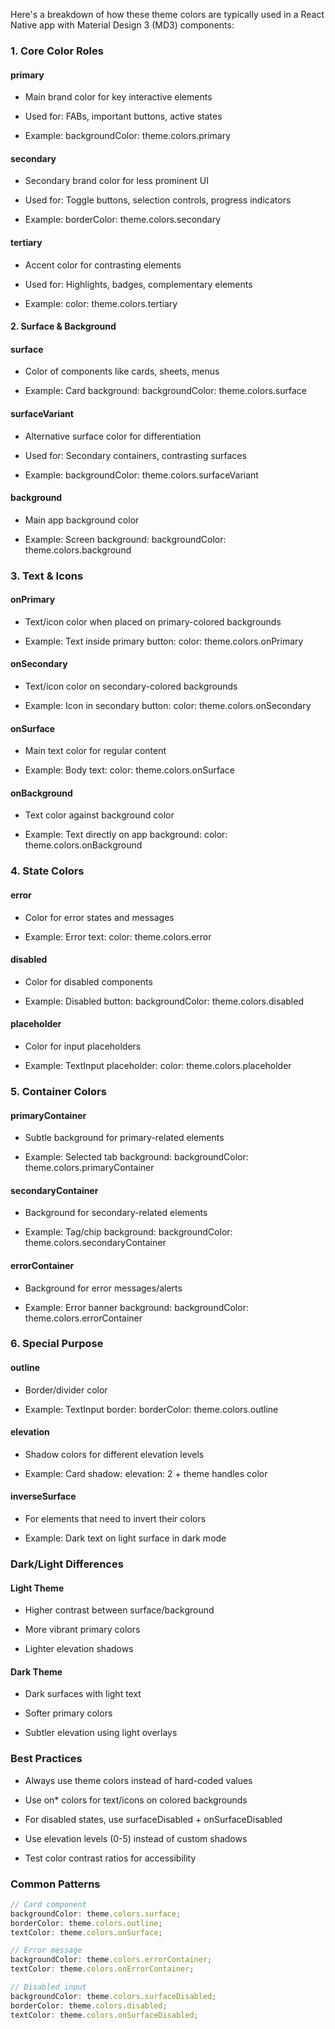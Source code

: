 Here's a breakdown of how these theme colors are typically used in a React Native app with Material Design 3 (MD3) components:

### 1. Core Color Roles

#### primary

- Main brand color for key interactive elements

- Used for: FABs, important buttons, active states

- Example: backgroundColor: theme.colors.primary

#### secondary

- Secondary brand color for less prominent UI

- Used for: Toggle buttons, selection controls, progress indicators

- Example: borderColor: theme.colors.secondary

#### tertiary

- Accent color for contrasting elements

- Used for: Highlights, badges, complementary elements

- Example: color: theme.colors.tertiary

#### 2. Surface & Background

#### surface

- Color of components like cards, sheets, menus

- Example: Card background: backgroundColor: theme.colors.surface

#### surfaceVariant

- Alternative surface color for differentiation

- Used for: Secondary containers, contrasting surfaces

- Example: backgroundColor: theme.colors.surfaceVariant

#### background

- Main app background color

- Example: Screen background: backgroundColor: theme.colors.background

### 3. Text & Icons

#### onPrimary

- Text/icon color when placed on primary-colored backgrounds

- Example: Text inside primary button: color: theme.colors.onPrimary

#### onSecondary

- Text/icon color on secondary-colored backgrounds

- Example: Icon in secondary button: color: theme.colors.onSecondary

#### onSurface

- Main text color for regular content

- Example: Body text: color: theme.colors.onSurface

#### onBackground

- Text color against background color

- Example: Text directly on app background: color: theme.colors.onBackground

### 4. State Colors

#### error

- Color for error states and messages

- Example: Error text: color: theme.colors.error

#### disabled

- Color for disabled components

- Example: Disabled button: backgroundColor: theme.colors.disabled

#### placeholder

- Color for input placeholders

- Example: TextInput placeholder: color: theme.colors.placeholder

### 5. Container Colors

#### primaryContainer

- Subtle background for primary-related elements

- Example: Selected tab background: backgroundColor: theme.colors.primaryContainer

#### secondaryContainer

- Background for secondary-related elements

- Example: Tag/chip background: backgroundColor: theme.colors.secondaryContainer

#### errorContainer

- Background for error messages/alerts

- Example: Error banner background: backgroundColor: theme.colors.errorContainer

### 6. Special Purpose

#### outline

- Border/divider color

- Example: TextInput border: borderColor: theme.colors.outline

#### elevation

- Shadow colors for different elevation levels

- Example: Card shadow: elevation: 2 + theme handles color

#### inverseSurface

- For elements that need to invert their colors

- Example: Dark text on light surface in dark mode

### Dark/Light Differences

#### Light Theme

- Higher contrast between surface/background

- More vibrant primary colors

- Lighter elevation shadows

#### Dark Theme

- Dark surfaces with light text

- Softer primary colors

- Subtler elevation using light overlays

### Best Practices

- Always use theme colors instead of hard-coded values

- Use on\* colors for text/icons on colored backgrounds

- For disabled states, use surfaceDisabled + onSurfaceDisabled

- Use elevation levels (0-5) instead of custom shadows

- Test color contrast ratios for accessibility

### Common Patterns

```javascript
// Card component
backgroundColor: theme.colors.surface;
borderColor: theme.colors.outline;
textColor: theme.colors.onSurface;

// Error message
backgroundColor: theme.colors.errorContainer;
textColor: theme.colors.onErrorContainer;

// Disabled input
backgroundColor: theme.colors.surfaceDisabled;
borderColor: theme.colors.disabled;
textColor: theme.colors.onSurfaceDisabled;
```

